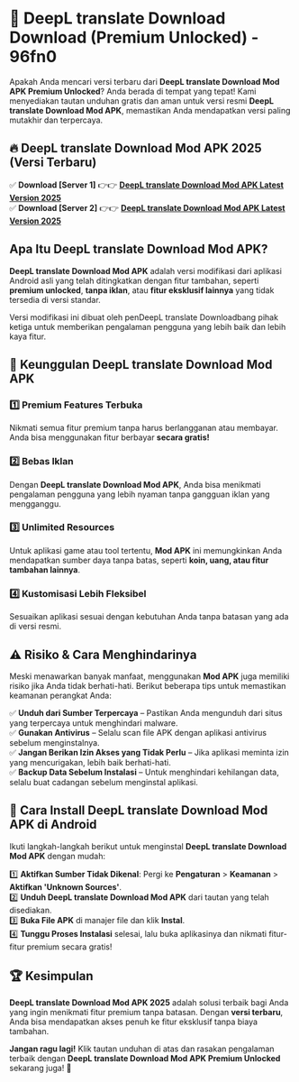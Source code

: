 # 🎯 DeepL translate Download  Download (Premium Unlocked) -  96fn0

Apakah Anda mencari versi terbaru dari **DeepL translate Download Mod APK Premium Unlocked**? Anda berada di tempat yang tepat! Kami menyediakan tautan unduhan gratis dan aman untuk versi resmi **DeepL translate Download Mod APK**, memastikan Anda mendapatkan versi paling mutakhir dan terpercaya.

## 🔥 DeepL translate Download Mod APK 2025 (Versi Terbaru)

✅ **Download [Server 1]** 👉👉 [**DeepL translate Download Mod APK Latest Version 2025**](https://momento.my/?title=DeepL_translate_Download)  
✅ **Download [Server 2]** 👉👉 [**DeepL translate Download Mod APK Latest Version 2025**](https://momento.my/?title=DeepL_translate_Download)  

## Apa Itu DeepL translate Download Mod APK?

**DeepL translate Download Mod APK** adalah versi modifikasi dari aplikasi Android asli yang telah ditingkatkan dengan fitur tambahan, seperti **premium unlocked**, **tanpa iklan**, atau **fitur eksklusif lainnya** yang tidak tersedia di versi standar.

Versi modifikasi ini dibuat oleh penDeepL translate Downloadbang pihak ketiga untuk memberikan pengalaman pengguna yang lebih baik dan lebih kaya fitur.

## 🎯 Keunggulan DeepL translate Download Mod APK

### 1️⃣ Premium Features Terbuka
Nikmati semua fitur premium tanpa harus berlangganan atau membayar. Anda bisa menggunakan fitur berbayar **secara gratis!**

### 2️⃣ Bebas Iklan
Dengan **DeepL translate Download Mod APK**, Anda bisa menikmati pengalaman pengguna yang lebih nyaman tanpa gangguan iklan yang mengganggu.

### 3️⃣ Unlimited Resources
Untuk aplikasi game atau tool tertentu, **Mod APK** ini memungkinkan Anda mendapatkan sumber daya tanpa batas, seperti **koin, uang, atau fitur tambahan lainnya**.

### 4️⃣ Kustomisasi Lebih Fleksibel
Sesuaikan aplikasi sesuai dengan kebutuhan Anda tanpa batasan yang ada di versi resmi.

## ⚠️ Risiko & Cara Menghindarinya

Meski menawarkan banyak manfaat, menggunakan **Mod APK** juga memiliki risiko jika Anda tidak berhati-hati. Berikut beberapa tips untuk memastikan keamanan perangkat Anda:

✅ **Unduh dari Sumber Terpercaya** – Pastikan Anda mengunduh dari situs yang terpercaya untuk menghindari malware.  
✅ **Gunakan Antivirus** – Selalu scan file APK dengan aplikasi antivirus sebelum menginstalnya.  
✅ **Jangan Berikan Izin Akses yang Tidak Perlu** – Jika aplikasi meminta izin yang mencurigakan, lebih baik berhati-hati.  
✅ **Backup Data Sebelum Instalasi** – Untuk menghindari kehilangan data, selalu buat cadangan sebelum menginstal aplikasi.

## 📌 Cara Install DeepL translate Download Mod APK di Android

Ikuti langkah-langkah berikut untuk menginstal **DeepL translate Download Mod APK** dengan mudah:

1️⃣ **Aktifkan Sumber Tidak Dikenal**: Pergi ke **Pengaturan** > **Keamanan** > **Aktifkan 'Unknown Sources'**.  
2️⃣ **Unduh DeepL translate Download Mod APK** dari tautan yang telah disediakan.  
3️⃣ **Buka File APK** di manajer file dan klik **Instal**.  
4️⃣ **Tunggu Proses Instalasi** selesai, lalu buka aplikasinya dan nikmati fitur-fitur premium secara gratis!

## 🏆 Kesimpulan

**DeepL translate Download Mod APK 2025** adalah solusi terbaik bagi Anda yang ingin menikmati fitur premium tanpa batasan. Dengan **versi terbaru**, Anda bisa mendapatkan akses penuh ke fitur eksklusif tanpa biaya tambahan.

**Jangan ragu lagi!** Klik tautan unduhan di atas dan rasakan pengalaman terbaik dengan **DeepL translate Download Mod APK Premium Unlocked** sekarang juga! 🚀

